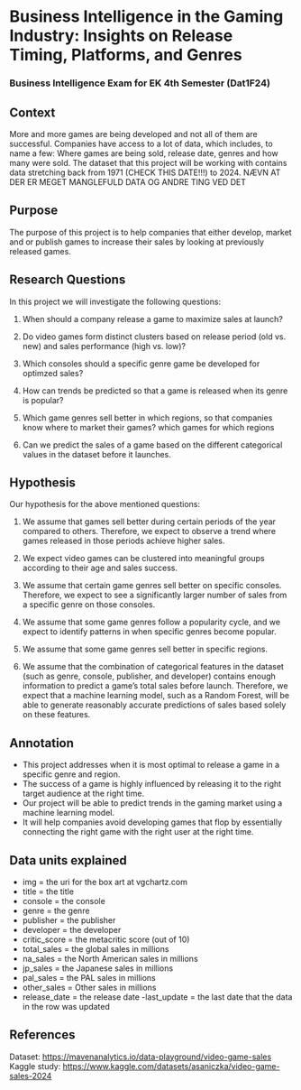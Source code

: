 # Business Intelligence in the Gaming Industry: Insights on Release Timing, Platforms, and Genres
### Business Intelligence Exam for EK 4th Semester (Dat1F24)

## Context
More and more games are being developed and not all of them are successful. Companies have access to a lot of data, which includes, to name a few: Where games are being sold, release date, genres and how many were sold. The dataset that this project will be working with contains data stretching back from 1971 (CHECK THIS DATE!!!) to 2024. NÆVN AT DER ER MEGET MANGLEFULD DATA OG ANDRE TING VED DET

## Purpose
The purpose of this project is to help companies that either develop, market and or publish games to increase their sales by looking at previously released games.

## Research Questions
In this project we will investigate the following questions:

1) When should a company release a game to maximize sales at launch?

2) Do video games form distinct clusters based on release period (old vs. new) and sales performance (high vs. low)?

3) Which consoles should a specific genre game be developed for optimzed sales?

4) How can trends be predicted so that a game is released when its genre is popular?

5) Which game genres sell better in which regions, so that companies know where to market their games? which games for which regions

6) Can we predict the sales of a game based on the different categorical values in the dataset before it launches.



## Hypothesis
Our hypothesis for the above mentioned questions:

1) We assume that games sell better during certain periods of the year compared to others. Therefore, we expect to observe a trend where games released in those periods achieve higher sales.

2) We expect video games can be clustered into meaningful groups according to their age and sales success.

3) We assume that certain game genres sell better on specific consoles. Therefore, we expect to see a significantly larger number of sales from a specific genre on those consoles.

4) We assume that some game genres follow a popularity cycle, and we expect to identify patterns in when specific genres become popular.

5) We assume that some game genres sell better in specific regions.

6) We assume that the combination of categorical features in the dataset (such as genre, console, publisher, and developer) contains enough information to predict a game’s total sales before launch. Therefore, we expect that a machine learning model, such as a Random Forest, will be able to generate reasonably accurate predictions of sales based solely on these features.


## Annotation
- This project addresses when it is most optimal to release a game in a specific genre and region.
- The success of a game is highly influenced by releasing it to the right target audience at the right time.
- Our project will be able to predict trends in the gaming market using a machine learning model.
- It will help companies avoid developing games that flop by essentially connecting the right game with the right user at the right time.

## Data units explained
- img = the uri for the box art at vgchartz.com
- title = the title
- console = the console
- genre = the genre
- publisher = the publisher
- developer = the developer
- critic_score = the metacritic score (out of 10)
- total_sales = the global sales in millions
- na_sales = the North American sales in millions
- jp_sales = the Japanese sales in millions
- pal_sales = the PAL sales in millions
- other_sales = Other sales in millions
- release_date = the release date
-last_update = the last date that the data in the row was updated


## References
Dataset: https://mavenanalytics.io/data-playground/video-game-sales <br>
Kaggle study: https://www.kaggle.com/datasets/asaniczka/video-game-sales-2024